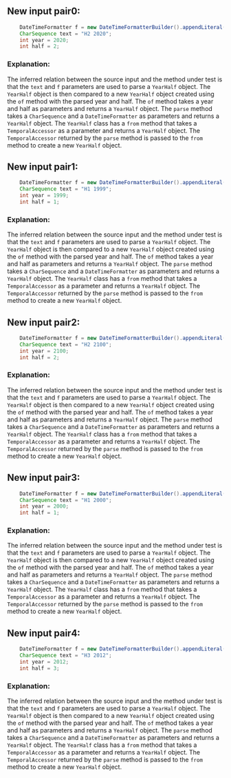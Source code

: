 ## New input pair0:
```java
    DateTimeFormatter f = new DateTimeFormatterBuilder().appendLiteral('H').appendValue(HALF_OF_YEAR, 1).appendLiteral(' ').appendValue(YEAR).toFormatter();
    CharSequence text = "H2 2020";
    int year = 2020;
    int half = 2;
```
### Explanation:
The inferred relation between the source input and the method under test is that the `text` and `f` parameters are used to parse a `YearHalf` object. The `YearHalf` object is then compared to a new `YearHalf` object created using the `of` method with the parsed year and half. The `of` method takes a year and half as parameters and returns a `YearHalf` object. The `parse` method takes a `CharSequence` and a `DateTimeFormatter` as parameters and returns a `YearHalf` object. The `YearHalf` class has a `from` method that takes a `TemporalAccessor` as a parameter and returns a `YearHalf` object. The `TemporalAccessor` returned by the `parse` method is passed to the `from` method to create a new `YearHalf` object.

## New input pair1:
```java
    DateTimeFormatter f = new DateTimeFormatterBuilder().appendLiteral('H').appendValue(HALF_OF_YEAR, 1).appendLiteral(' ').appendValue(YEAR).toFormatter();
    CharSequence text = "H1 1999";
    int year = 1999;
    int half = 1;
```
### Explanation:
The inferred relation between the source input and the method under test is that the `text` and `f` parameters are used to parse a `YearHalf` object. The `YearHalf` object is then compared to a new `YearHalf` object created using the `of` method with the parsed year and half. The `of` method takes a year and half as parameters and returns a `YearHalf` object. The `parse` method takes a `CharSequence` and a `DateTimeFormatter` as parameters and returns a `YearHalf` object. The `YearHalf` class has a `from` method that takes a `TemporalAccessor` as a parameter and returns a `YearHalf` object. The `TemporalAccessor` returned by the `parse` method is passed to the `from` method to create a new `YearHalf` object.

## New input pair2:
```java
    DateTimeFormatter f = new DateTimeFormatterBuilder().appendLiteral('H').appendValue(HALF_OF_YEAR, 1).appendLiteral(' ').appendValue(YEAR).toFormatter();
    CharSequence text = "H2 2100";
    int year = 2100;
    int half = 2;
```
### Explanation:
The inferred relation between the source input and the method under test is that the `text` and `f` parameters are used to parse a `YearHalf` object. The `YearHalf` object is then compared to a new `YearHalf` object created using the `of` method with the parsed year and half. The `of` method takes a year and half as parameters and returns a `YearHalf` object. The `parse` method takes a `CharSequence` and a `DateTimeFormatter` as parameters and returns a `YearHalf` object. The `YearHalf` class has a `from` method that takes a `TemporalAccessor` as a parameter and returns a `YearHalf` object. The `TemporalAccessor` returned by the `parse` method is passed to the `from` method to create a new `YearHalf` object.

## New input pair3:
```java
    DateTimeFormatter f = new DateTimeFormatterBuilder().appendLiteral('H').appendValue(HALF_OF_YEAR, 1).appendLiteral(' ').appendValue(YEAR).toFormatter();
    CharSequence text = "H1 2000";
    int year = 2000;
    int half = 1;
```
### Explanation:
The inferred relation between the source input and the method under test is that the `text` and `f` parameters are used to parse a `YearHalf` object. The `YearHalf` object is then compared to a new `YearHalf` object created using the `of` method with the parsed year and half. The `of` method takes a year and half as parameters and returns a `YearHalf` object. The `parse` method takes a `CharSequence` and a `DateTimeFormatter` as parameters and returns a `YearHalf` object. The `YearHalf` class has a `from` method that takes a `TemporalAccessor` as a parameter and returns a `YearHalf` object. The `TemporalAccessor` returned by the `parse` method is passed to the `from` method to create a new `YearHalf` object.

## New input pair4:
```java
    DateTimeFormatter f = new DateTimeFormatterBuilder().appendLiteral('H').appendValue(HALF_OF_YEAR, 1).appendLiteral(' ').appendValue(YEAR).toFormatter();
    CharSequence text = "H3 2012";
    int year = 2012;
    int half = 3;
```
### Explanation:
The inferred relation between the source input and the method under test is that the `text` and `f` parameters are used to parse a `YearHalf` object. The `YearHalf` object is then compared to a new `YearHalf` object created using the `of` method with the parsed year and half. The `of` method takes a year and half as parameters and returns a `YearHalf` object. The `parse` method takes a `CharSequence` and a `DateTimeFormatter` as parameters and returns a `YearHalf` object. The `YearHalf` class has a `from` method that takes a `TemporalAccessor` as a parameter and returns a `YearHalf` object. The `TemporalAccessor` returned by the `parse` method is passed to the `from` method to create a new `YearHalf` object.
